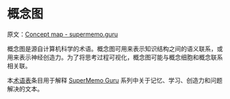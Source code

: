 # 概念图

原文：[Concept map - supermemo.guru](https://supermemo.guru/wiki/Concept_map)

概念图是源自计算机科学的术语。概念图可用来表示知识结构之间的语义联系，或用来表示神经创造力。为了将思考过程可视化，概念图可能与概念细胞和概念联系相关联。

本[术语表](https://supermemo.guru/wiki/Glossary)条目用于解释 [SuperMemo Guru](https://supermemo.guru/wiki/SuperMemo_Guru) 系列中关于记忆、学习、创造力和问题解决的文本。